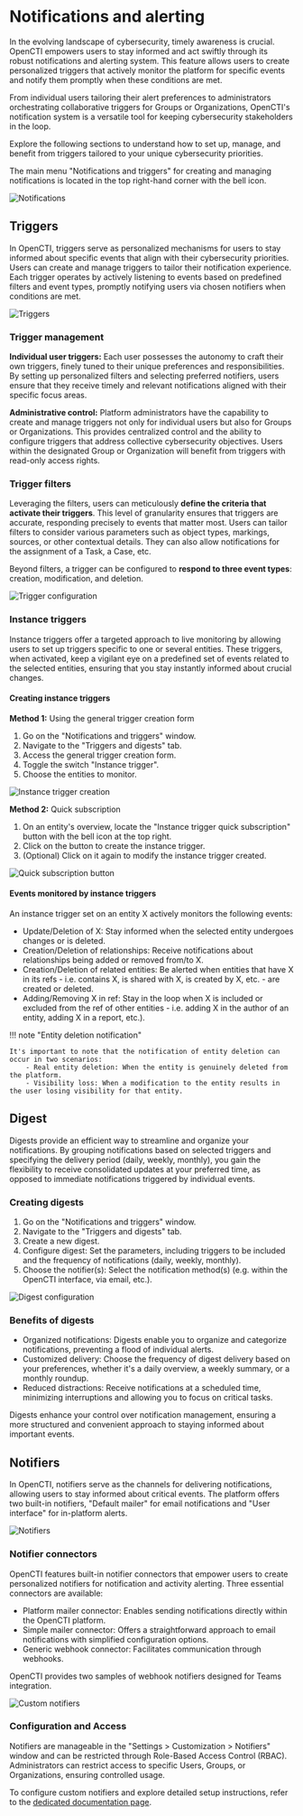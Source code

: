# Notifications and alerting

In the evolving landscape of cybersecurity, timely awareness is crucial. OpenCTI empowers users to stay informed and act swiftly through its robust notifications and alerting system. This feature allows users to create personalized triggers that actively monitor the platform for specific events and notify them promptly when these conditions are met.

From individual users tailoring their alert preferences to administrators orchestrating collaborative triggers for Groups or Organizations, OpenCTI's notification system is a versatile tool for keeping cybersecurity stakeholders in the loop.

Explore the following sections to understand how to set up, manage, and benefit from triggers tailored to your unique cybersecurity priorities.

The main menu "Notifications and triggers" for creating and managing notifications is located in the top right-hand corner with the bell icon.

![Notifications](assets/notifications.png)  


## Triggers

In OpenCTI, triggers serve as personalized mechanisms for users to stay informed about specific events that align with their cybersecurity priorities. Users can create and manage triggers to tailor their notification experience. Each trigger operates by actively listening to events based on predefined filters and event types, promptly notifying users via chosen notifiers when conditions are met.

![Triggers](assets/triggers.png)

### Trigger management

**Individual user triggers:** Each user possesses the autonomy to craft their own triggers, finely tuned to their unique preferences and responsibilities. By setting up personalized filters and selecting preferred notifiers, users ensure that they receive timely and relevant notifications aligned with their specific focus areas.

**Administrative control:** Platform administrators have the capability to create and manage triggers not only for individual users but also for Groups or Organizations. This provides centralized control and the ability to configure triggers that address collective cybersecurity objectives. Users within the designated Group or Organization will benefit from triggers with read-only access rights.

### Trigger filters

Leveraging the filters, users can meticulously **define the criteria that activate their triggers**. This level of granularity ensures that triggers are accurate, responding precisely to events that matter most. Users can tailor filters to consider various parameters such as object types, markings, sources, or other contextual details. They can also allow notifications for the assignment of a Task, a Case, etc.

Beyond filters, a trigger can be configured to **respond to three event types**: creation, modification, and deletion.

![Trigger configuration](assets/trigger-configuration.png)

### Instance triggers

Instance triggers offer a targeted approach to live monitoring by allowing users to set up triggers specific to one or several entities. These triggers, when activated, keep a vigilant eye on a predefined set of events related to the selected entities, ensuring that you stay instantly informed about crucial changes.

#### Creating instance triggers

**Method 1:** Using the general trigger creation form

1. Go on the "Notifications and triggers" window.
2. Navigate to the "Triggers and digests" tab.
3. Access the general trigger creation form.
4. Toggle the switch "Instance trigger".
5. Choose the entities to monitor.

![Instance trigger creation](assets/instance-trigger-creation.png)

**Method 2:** Quick subscription

1. On an entity's overview, locate the "Instance trigger quick subscription" button with the bell icon at the top right.
2. Click on the button to create the instance trigger.
3. (Optional) Click on it again to modify the instance trigger created.

![Quick subscription button](assets/quick-subscription-button.png)

#### Events monitored by instance triggers

An instance trigger set on an entity X actively monitors the following events:

- Update/Deletion of X: Stay informed when the selected entity undergoes changes or is deleted.
- Creation/Deletion of relationships: Receive notifications about relationships being added or removed from/to X.
- Creation/Deletion of related entities: Be alerted when entities that have X in its refs - i.e. contains X, is shared with X, is created by X, etc. - are created or deleted.
- Adding/Removing X in ref: Stay in the loop when X is included or excluded from the ref of other entities - i.e. adding X in the author of an entity, adding X in a report, etc.).

!!! note "Entity deletion notification"

    It's important to note that the notification of entity deletion can occur in two scenarios:
        - Real entity deletion: When the entity is genuinely deleted from the platform.
        - Visibility loss: When a modification to the entity results in the user losing visibility for that entity.


## Digest

Digests provide an efficient way to streamline and organize your notifications. By grouping notifications based on selected triggers and specifying the delivery period (daily, weekly, monthly), you gain the flexibility to receive consolidated updates at your preferred time, as opposed to immediate notifications triggered by individual events.

### Creating digests

1. Go on the "Notifications and triggers" window.
2. Navigate to the "Triggers and digests" tab.
3. Create a new digest.
4. Configure digest: Set the parameters, including triggers to be included and the frequency of notifications (daily, weekly, monthly). 
5. Choose the notifier(s): Select the notification method(s) (e.g. within the OpenCTI interface, via email, etc.).

![Digest configuration](assets/digest-creation.png)

### Benefits of digests

- Organized notifications: Digests enable you to organize and categorize notifications, preventing a flood of individual alerts.
- Customized delivery: Choose the frequency of digest delivery based on your preferences, whether it's a daily overview, a weekly summary, or a monthly roundup.
- Reduced distractions: Receive notifications at a scheduled time, minimizing interruptions and allowing you to focus on critical tasks.

Digests enhance your control over notification management, ensuring a more structured and convenient approach to staying informed about important events.


## Notifiers

In OpenCTI, notifiers serve as the channels for delivering notifications, allowing users to stay informed about critical events. The platform offers two built-in notifiers, "Default mailer" for email notifications and "User interface" for in-platform alerts.

![Notifiers](assets/notifiers.png)

### Notifier connectors

OpenCTI features built-in notifier connectors that empower users to create personalized notifiers for notification and activity alerting. Three essential connectors are available:

- Platform mailer connector: Enables sending notifications directly within the OpenCTI platform.
- Simple mailer connector: Offers a straightforward approach to email notifications with simplified configuration options.
- Generic webhook connector: Facilitates communication through webhooks.

OpenCTI provides two samples of webhook notifiers designed for Teams integration.

![Custom notifiers](assets/custom-notifiers.png)

### Configuration and Access

Notifiers are manageable in the "Settings > Customization > Notifiers" window and can be restricted through Role-Based Access Control (RBAC). Administrators can restrict access to specific Users, Groups, or Organizations, ensuring controlled usage.

To configure custom notifiers and explore detailed setup instructions, refer to the [dedicated documentation page](../administration/notifiers.md).
